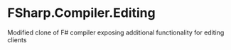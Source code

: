 FSharp.Compiler.Editing
=======================

Modified clone of F# compiler exposing additional functionality for editing clients
